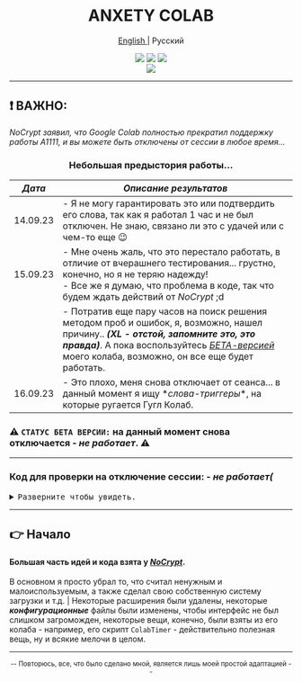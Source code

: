 <div align="center">

<h1 align="center">ANXETY COLAB</h1>

[English ](./README.md) | Русский

</div>

<p align="center">
  <a href="https://colab.research.google.com/drive/1wEa-tS10h4LlDykd87TF5zzpXIIQoCmq"><img src="https://img.shields.io/badge/NoCrypt's%20-%20grey?style=for-the-badge&logo=google%20colab&logoColor=orange&label=Colab&labelColor=darkcayan&color=orange"></a>
  <a href="https://colab.research.google.com/drive/1AH8z-p_ZSQvowZ-9pIVXBcqt_c3V4O9W"><img src="https://img.shields.io/badge/Мой Колаб | Требуются Обновления%20-%20grey?style=for-the-badge&logo=google%20colab&logoColor=orange&label=Colab&labelColor=darkcayan&color=darkred"></a>
  <a href="https://discordapp.com/users/565783561878372352"><img src="https://img.shields.io/badge/Мой Дискорд-blue?style=for-the-badge&logo=discord&logoColor=white&color=blue"></a> <br>
  <a href="https://colab.research.google.com/drive/1P89RgBbmnVAqtu0kF9BWo7HdJsWCCNxc"><img src="https://img.shields.io/badge/БЕТА ВЕРСИЯ%20-%20grey?style=for-the-badge&logo=google%20colab&logoColor=orange&label=Colab&labelColor=darkcayan&color=purple"></a>
</p>

---

## ❗ ВАЖНО:

_NoCrypt заявил, что Google Colab полностью прекратил поддержку работы A1111, и вы можете быть отключены от сессии в любое время..._

<div align="center">

### Небольшая предыстория работы...

| _Дата_   | _Описание результатов_ |
|----------|------------------------|
| 14.09.23 | - Я не могу гарантировать это или подтвердить его слова, так как я работал 1 час и не был отключен. Не знаю, связано ли это с удачей или с чем-то еще 😉 |
| 15.09.23 | - Мне очень жаль, что это перестало работать, в отличие от вчерашнего тестирования... грустно, конечно, но я не теряю надежду! <br> - Все же я думаю, что проблема в коде, так что будем ждать действий от _NoCrypt_ ;d |
|          | - Потратив еще пару часов на поиск решения методом проб и ошибок, я, возможно, нашел причину.. _**(XL - отстой, запомните это, это правда)**_. А пока воспользуйтесь [_БЕТА-версией_](https://colab.research.google.com/drive/1P89RgBbmnVAqtu0kF9BWo7HdJsWCCNxc) моего колаба, возможно, он все еще будет работать. |
| 16.09.23 | - Это плохо, меня снова отключает от сеанса... в данный момент я ищу \*_слова-триггеры_\*, на которые ругается Гугл Колаб. |

</div>

### ⚠️ `СТАТУС БЕТА ВЕРСИИ:` на данный момент снова отключается - _не работает_. ⚠️

---

### Код для проверки на отключение сессии: - _не работает(_
<details>
<summary><kbd>Разверните чтобы увидеть.</kbd></summary>

- _Мне было лень открывать доступ в колабе, поэтому просто скопируйте приведенный ниже код и запустите в ячейке. В моем случае я не отключался от сессии... Возможно, в основном коде есть конфликты, я точно не знаю._

```py
import time
from IPython.utils import capture

try:
  start_colab
except:
  start_colab = int(time.time())-5

#@title # | То, что здесь находится, не имеет значения, но это работает! | наверное)

model_url = "https://civitai.com/api/download/models/138754" # @param {type:"string"}
model_file_name = "CuteColor_V3.safetensors" # @param {type:"string"}
commandline_arguments = "--enable-insecure-extension-access --multiple --disable-safe-unpickle --theme dark --no-hashing --opt-sdp-attention" #@param{type:"string"}

if "safetensors" or ".safetensors" not in model_file_name:
  model_file_name += ".safetensors"

print("Пожалуйста, подождите, пока это дерьмо загрузится, чтобы запустить его. В течение примерно 1 минуты ~", end='')
with capture.capture_output() as cap:
  !wget https://huggingface.co/NoCrypt/fast-repo/resolve/main/ubuntu_deps.zip ; unzip ubuntu_deps.zip -d ./deps ; dpkg -i ./deps/* ; rm -rf ubuntu_deps.zip /content/deps/
  !echo -e "https://huggingface.co/NoCrypt/fast-repo/resolve/main/dep.tar.lz4\n\tout=dep.tar.lz4\nhttps://huggingface.co/NagisaNao/sd_webui_anxety_colab/resolve/main/anxety_repo.tar.lz4\n\tout=repo.tar.lz4\nhttps://huggingface.co/NoCrypt/fast-repo/resolve/main/cache.tar.lz4\n\tout=cache.tar.lz4\n" \
    | aria2c -i- -j5 -x16 -s16 -k1M -c

  !tar -xI lz4 -f dep.tar.lz4 --overwrite-dir --directory=/usr/local/lib/python3.10/dist-packages/ #(manual dir)
  !tar -xI lz4 -f repo.tar.lz4 --directory=/ #/content/sdw/ (auto dir)
  !tar -xI lz4 -f cache.tar.lz4 --directory=/ #/root/.cache/huggingface (auto dir)

  !rm -rf /content/dep.tar.lz4 /content/repo.tar.lz4 /content/cache.tar.lz4

  !aria2c --optimize-concurrent-downloads --console-log-level=error --summary-interval=10 -j5 -x16 -s16 -k1M -c -d /content/sdw/models/Stable-diffusion/ -o {model_file_name} {model_url}
  !aria2c --optimize-concurrent-downloads --console-log-level=error --summary-interval=10 -j5 -x16 -s16 -k1M -c -d /content/sdw/models/VAE/ -o Blessed2.vae.safetensors https://huggingface.co/NoCrypt/resources/resolve/main/VAE/blessed2.vae.safetensors
 
  !echo -n {start_colab} > /content/sdw/static/colabTimer.txt
del cap
print("\rГотово!")

%cd /content/sdw
!COMMANDLINE_ARGS="{commandline_arguments}" REQS_FILE="requirements_versions.txt" python launch.py
```

</details>

---

## 👉 Начало

#### Большая часть идей и кода взята у [*NoCrypt*](https://github.com/NoCrypt).
В основном я просто убрал то, что считал ненужным и малоиспользуемым, а также сделал свою собственную систему загрузки и т.д. | Некоторые расширения были удалены, некоторые ***конфигурационные*** файлы были изменены, чтобы интерфейс не был слишком загроможден, некоторые вещи, конечно, были взяты из его колаба - например, его скрипт `ColabTimer` - действительно полезная вещь, ну и всякие мелочи в целом.

---

<div align="center">
  
  <small>-- Повторюсь, все, что было сделано мной, является лишь моей простой адаптацией --</small>
  
</div>


